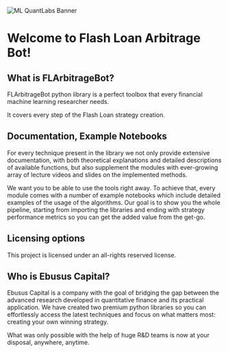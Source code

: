 ![ML QuantLabs Banner](<docs/source/_static/images/ML QuantLabs Banner.png>)

# Welcome to Flash Loan Arbitrage Bot!

## What is FLArbitrageBot?
FLArbitrageBot python library is a perfect toolbox that every financial machine learning researcher needs.

It covers every step of the Flash Loan strategy creation.

## Documentation, Example Notebooks
For every technique present in the library we not only provide extensive documentation, with both theoretical explanations and detailed descriptions of available functions, but also supplement the modules with ever-growing array of lecture videos and slides on the implemented methods.

We want you to be able to use the tools right away. To achieve that, every module comes with a number of example notebooks which include detailed examples of the usage of the algorithms. Our goal is to show you the whole pipeline, starting from importing the libraries and ending with strategy performance metrics so you can get the added value from the get-go.


## Licensing options
This project is licensed under an all-rights reserved license.

## Who is Ebusus Capital?
Ebusus Capital is a company with the goal of bridging the gap between the advanced research developed in quantitative finance and its practical application. We have created two premium python libraries so you can effortlessly access the latest techniques and focus on what matters most: creating your own winning strategy.

What was only possible with the help of huge R&D teams is now at your disposal, anywhere, anytime.
